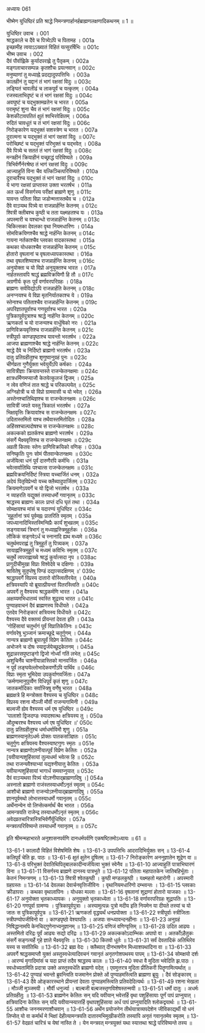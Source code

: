अध्यायः 061

भीष्मेण युधिष्ठिरं प्रति श्राद्धे निमन्त्रणार्हानर्हब्राह्मणलक्षणादिकथनम् ॥ 1 ॥
	
युधिष्ठिर उवाच ।	001  
श्राद्धकाले च दैवे च पित्र्येऽपि च पितामह ।	001a  
इच्छामीह त्वयाऽऽख्यातं विहितं यत्सुरर्षिभिः ॥	001c  
भीष्म उवाच ।	002  
दैवं पौर्वाह्णिके कुर्यादपराह्णे तु पैतृकम् ।	002a  
मङ्गलाचारसम्पन्नः कृतशौचः प्रयत्नवान् ॥	002c  
मनुष्याणां तु मध्याह्ने प्रदद्यादुपपत्तिभिः ।	003a  
कालहीनं तु यद्दानं तं भागं रक्षसां विदुः ॥	003c  
लङ्घितं चावलीढं च लाकपूर्वं च यत्कृतम् ।	004a  
रजस्वलाभिदृष्टं च तं भागं रक्षसां विदुः ॥	004c  
अवघुष्टं च यद्भुक्तमव्रतेन च भारत ।	005a  
परामृष्टं शुना चैव तं भागं रक्षसां विदुः ॥	005c  
केशकीटावपतितं क्षुतं श्वभिरवेक्षितम् ।	006a  
रुदितं चावधूतं च तं भागं रक्षसां विदुः ॥	006c  
निरोङ्कारेण यद्भुक्तं सशस्त्रेण च भारत ।	007a  
दुरात्मना च यद्भुक्तं तं भागं रक्षसां विदुः ॥	007c  
परोच्छिष्टं च यद्भुक्तं परिभुक्तं च यद्भवेत् ।	008a  
दैवे पित्र्ये च सततं तं भागं रक्षसां विदुः ॥	008c  
मन्त्रहीनं क्रियाहीनं यच्छ्राद्धं परिविष्यते ।	009a  
त्रिभिर्वर्णैर्नरश्रेष्ठ तं भागं रक्षसां विदुः ॥	009c  
आज्याहुतिं विना चैव यत्किञ्चित्परिविष्यते ।	010a  
दुराचारैश्च यद्भुक्तं तं भागं रक्षसां विदुः ॥	010c  
ये भागा रक्षसां प्राप्तास्त उक्ता भरतर्षभ ।	011a  
अत ऊर्ध्वं विसर्गस्य परीक्षां ब्राह्मणे शृणु ॥	011c  
यावन्तः पतिता विप्रा जडोन्मत्तास्तथैव च ।	012a  
दैवे वाऽप्यथ पित्र्ये वा राजन्नार्हन्ति केतनम् ॥	012c  
श्वित्री क्लीबश्च कुष्ठी च तता यक्ष्महतश्च यः ।	013a  
अपस्मारी च यश्चान्धो राजन्नार्हन्ति केतनम् ॥	013c  
चिकित्सका देवलका वृथा नियमधारिणः ।	014a  
सोमविक्रयिणश्चैव श्राद्धे नार्हन्ति केतनम् ॥	014c  
गायना नर्तकाश्चैव प्लवका वादकास्तथा ।	015a  
कथका योधकाश्चैव राजन्नार्हन्ति केतनम् ॥	015c  
होतारो वृषलानां च वृषलाध्यापकास्तथा ।	016a  
तथा वृषलशिष्याश्च राजन्नार्हन्ति केतनम् ॥	016c  
अनुयोक्ता च यो विप्रो अनुयुक्तश्च भारत ।	017a  
नार्हतस्तावपि श्राद्धं ब्रह्मविक्रयिणौ हि तौ ॥	017c  
अग्रणीर्यः कृतः पूर्वं वर्णावरपरिग्रहः ।	018a  
ब्राह्मणः सर्वविद्योऽपि राजन्नार्हति केतनम् ॥	018c  
अनग्नयश्च ये विप्रा मृतनिर्यातकाश्च ये ।	019a  
स्तेनाश्च पतिताश्चैव राजन्नार्हन्ति केतनम् ॥	019c  
अपरिज्ञातपूर्वाश्च गणपूर्वाश्च भारत ।	020a  
पुत्रिकापूर्वपुत्राश्च श्राद्धे नार्हन्ति केतनम् ॥	020c  
ऋणकर्ता च यो राजन्यश्च वार्धुषिको नरः ।	021a  
प्राणिविक्रयवृत्तिश्च राजन्नार्हन्ति केतनम् ॥	021c  
स्त्रीपूर्वाः काण्डपृष्ठाश्च यावन्तो भरतर्षभ ।	022a  
आजपा ब्राह्मणाश्चैव श्राद्धे नार्हन्ति केतनम् ॥	022c  
श्राद्धे दैवे च निर्दिष्टो ब्राह्मणो भरतर्षभ ।	023a  
दातुः प्रतिग्रहीतुश्च शृणुष्वानुग्रहं पुनः ॥	023c  
चीर्णव्रता गुणैर्युक्ता भवेयुर्येऽपि कर्षकाः ।	024a  
सावित्रीज्ञाः क्रियावन्तस्ते राजन्केतनक्षमाः ॥	024c  
क्षात्रधर्मिणमप्याजौ केतयेत्कुलजं द्विजम् ।	025a  
न त्वेव वणिजं तात श्राद्धे च परिकल्पयेत् ॥	025c  
अग्निहोत्री च यो विप्रो ग्रामवासी च यो भवेत् ।	026a  
अस्तेनश्चातिथिज्ञश्च स राजन्केतनक्षमः ॥	026c  
सावित्रीं जपते यस्तु त्रिकालं भरतर्षभ ।	027a  
भिक्षावृत्तिः क्रियावांश्च स राजन्केतनक्षमः ॥	027c  
उदितास्तमितो यश्च तथैवास्तमितोदितः ।	028a  
अहिंस्रश्चाल्पदोषश्च स राजन्केतनक्षमः ॥	028c  
अकल्कको ह्यतर्कश्च ब्राह्मणो भरतर्षभ ।	029a  
संसर्गे भैक्ष्यवृत्तिश्च स राजन्केतनक्षमः ॥	029c  
अव्रती कितवः स्तेनः प्राणिविक्रयिको वणिक् ।	030a  
सनिष्कृतिः पुनः सोमं पीतवान्केतनक्षमः ॥	030c  
अर्जयित्वा धनं पूर्वं दारुणैरपि कर्मभिः ।	031a  
भवेत्सर्वातिथिः पश्चात्स राजन्केतनक्षमः ॥	031c  
ब्रह्मविक्रयनिर्दिष्टं स्त्रिया यच्चार्जितं धनम् ।	032a  
अदेयं पितृविप्रेभ्यो यच्च क्लैब्यादुपार्जितम् ॥	032c  
क्रियमाणेऽपवर्गे च यो द्विजो भरतर्षभ ।	033a  
न व्याहरति यद्युक्तं तस्याधर्मो गवानृतम् ॥	033c  
श्राद्धस्य ब्राह्मणः कालः प्राप्तं दधि घृतं तथा ।	034a  
सोमक्षयश्च मांसं च यदारण्यं युधिष्ठिर ॥	034c  
\'मुहूर्तानां त्रयं पूर्वमह्नः प्रातरिति स्मृतम् ।	035a  
जपध्यानादिभिस्तस्मिन्विप्रैः कार्यं शुभव्रतम् ॥	035c  
सङ्गवाख्यं त्रिभागं तु मध्याह्नस्त्रिमुहूर्तकः ।	036a  
लौकिकं सङ्गवेऽर्धं च स्नानादि ह्यथ मध्यमे ॥	036c  
चतुर्थमपराह्णं तु त्रिमुहूर्तं तु पित्र्यकम् ।	037a  
सायाह्नस्त्रिमुहूर्तं च मध्यमं कविभिः स्मृतम् ॥	037c  
चतुर्थे त्वपराह्णाख्ये श्राद्धं कुर्यात्सदा नृप ॥	038ac  
प्रागुदीचीमुखा विप्राः विश्वेदेवे च दक्षिणाः ।	039a  
श्रावितेषु सुतृप्तेषु पिण्डं दद्यात्सदक्षिणम् ॥\'	039c  
श्राद्धापवर्गे विप्रस्य दातारो वोस्त्वितीरयेत् ।	040a  
क्षत्रियस्यापि यो ब्रूयात्प्रीयन्तां पितरस्त्विति ॥	040c  
अपवर्गे तु वैश्यस्य श्राद्धकर्मणि भारत ।	041a  
अक्षय्यमभिधातव्यं स्वस्ति शूद्रस्य भारत ॥	041c  
पुण्याहवाचनं दैवं ब्राह्मणस्य विधीयते ।	042a  
एतदेव निरोङ्कारं क्षत्रियस्य विधीयते ॥	042c  
वैश्यस्य दैवे वक्तव्यं प्रीयन्तां देवता इति ।	043a  
\'गोहिंसायां चतुर्भागं पूर्वं विप्रातिकेतिनः ॥	043c  
वर्णावरेषु भुञ्जानं क्रमाच्छूद्रे चतुर्गुणम् ।	044a  
नान्यत्र ब्राह्मणो ब्रूयात्पूर्वं विप्रेण केतितः ॥	044c  
अभोजने च दोषः स्याद्वर्जयेच्छूद्रकेतनम् ।	045a  
शूद्रान्नरसपुष्टाङ्गो द्विजो नोर्ध्वां गतिं लभेत् ॥	045c  
अशुचिर्नैव चाश्नीयान्नास्तिको मानवर्जितः ।	046a  
न पूर्वं लङ्घयेल्लोभादेकवर्णोऽपि पार्थिव ॥	046c  
विप्राः स्मृता भूमिदेवा उपकुर्वाणवर्जिताः।	047a  
\'कर्मणामानुपूर्व्येण विधिपूर्वं कृतं शृणु ॥	047c  
जातकर्मादिकाः सर्वास्त्रिषु वर्णेषु भारत ।	048a  
ब्रह्मक्षत्रे हि मन्त्रोक्ता वैश्यस्य च युधिष्ठिर ॥	048c  
विप्रस्य रशना मौञ्जी मौर्वी राजन्यगामिनी ।	049a  
बाल्वजी ह्येव वैश्यस्य धर्म एष युधिष्ठिर ॥	049c  
\'पालाशो द्विजदण्डः स्यादश्वत्थः क्षत्रियस्य तु ।	050a  
औदुम्बरश्च वैश्यस्य धर्म एष युधिष्ठिर ॥\'	050c  
दातुः प्रतिग्रहीतुश्च धर्माधर्माविमौ शृणु ।	051a  
ब्राह्मणस्यानृतेऽधर्मः प्रोक्तः पातकसञ्ज्ञितः ।	051c  
चतुर्गुणः क्षत्रियस्य वैश्यस्याष्टगुणः स्मृतः ॥	051e  
नान्यत्र ब्राह्मणोऽश्नीयात्पूर्वं विप्रेण केतितः ।	052a  
[यवीयान्पशुहिंसायां तुल्यधर्मा भवेत्स हि ॥	052c  
तथा राजन्यवैश्याभ्यां यद्यश्नीयात्तु केतितः ।	053a  
यवीयान्पशुहिंसायां भागार्धं समवाप्नुयात् ॥	053c  
दैवं वाऽप्यथवा पित्र्यं योऽश्नीयाद्ब्राह्मणादिषु ।] 	054a  
अस्नातो ब्राह्मणो राजंस्तस्याधर्मोऽनृतं स्मृतम् ॥	054c  
आशौचो ब्राह्मणो राजन्योऽश्नीयाद्ब्राह्मणादिषु ।	055a  
ज्ञानपूर्वमथो लोभात्तस्याधर्मो गवानृतम् ॥	055c  
अर्थेनान्येन यो लिप्सेत्कर्मार्थं चैव भारत ।	056a  
आमन्त्रयति राजेन्द्र तस्याधर्मोऽनृतं स्मृतम् ॥	056c  
अवेदव्रतचारित्रास्त्रिभिर्वर्णैर्युधिष्ठिर ।	057a  
मन्त्रवत्परिविष्यन्ते तस्याधर्मो गवानृतम् ॥ ॥	057c  

इति श्रीमन्महाभारते अनुशासनपर्वणि दानधर्मपर्वणि एकषष्टितमोऽध्यायः ॥ 61 ॥

13-61-1 कालादौ विहितं विशेषमिति शेषः ॥ 13-61-3 उपपत्तिभिः आदरादिभिर्युक्तः सन् ॥ 13-61-4 कलिपूर्वं चेति झ. पाठः ॥ 13-61-6 क्षुतं क्षुतेन दूषितम् ॥ 13-61-7 निरोङ्कारेण अननुज्ञातेन शूद्रेण वा ॥ 13-61-8 परिभुक्तं देवातिथिपितृबालकादीन्वर्जयित्वा भुक्तं स्वेनैव ॥ 13-61-10 आज्याहुतिं पात्राभिघारणं विना ॥ 13-61-11 विसर्गस्य ब्राह्मणे दानस्य पात्रभूते ॥ 13-61-12 पतिताः महापातकेन जातिबहिर्भूताः । केतनं निमन्त्रणम् ॥ 13-61-13 श्वित्री श्वेतकुष्ठी । कुष्ठी मण्डलकुष्ठी । यक्ष्महतो महारोगी । अपस्मारी ग्रहग्रस्तः ॥ 13-61-14 देवलका देवार्चनवृत्तिजीविनः । वृथानियमधारिणो दम्भवन्तः । 13-61-15 प्लवकाः क्रीडापराः । कथका वृथालापिनः । योधका मल्लाः ॥ 13-61-16 वृषलानां शूद्राणां होतारो याजकाः ॥ 13-61-17 अनुयोक्ता भृतकाध्यापकः । अनुयुक्तो भृतकाध्येता ॥ 13-61-18 वर्णावरपरिग्रहः शूद्रापतिः ॥ 13-61-20 गणपूर्वा ग्रामण्यः । पुत्रिकापूर्वपुत्राः । अस्यामुत्पन्नः पुत्रो मदीय इति नियमेन या दीयते तस्यां च यो जातः स पुत्रिकापूर्वपुत्रः ॥ 13-61-21 ऋणकर्ता वृद्ध्यर्थं धनप्रयोक्ता ॥ 13-61-22 स्त्रीपूर्वाः स्त्रीजिताः स्त्रीपण्योपजीविनो वा । काण्डपृष्ठो वेश्यापतिः । अजपाः सन्ध्यावन्दनहीनाः ॥ 13-61-23 अनुग्रहं निषिद्धानामपि केनचिद्गुणेनाभ्यनुज्ञानम् ॥ 13-61-25 वणिजं वणिग्वृत्तिम् ॥ 13-61-28 उदित आढ्यः । अस्तमितो दरिद्रः पूर्वं आढ्यः सद्यो दरिद्रः ॥ 13-61-29 अकल्ककोऽदाम्भिकः अपापो वा । अतर्कोऽहैतुकः संसर्गे सङ्गत्यर्हे गृहे ज्ञाते भैक्ष्यवृत्तिः ॥ 13-61-30 कितवो धूर्तः ॥ 13-61-31 सर्वं देवतादिकं अतिथिरेव यस्य स सर्वातिथिः ॥ 13-61-32 ब्रह्म वेदः । क्लैब्यात् दीनभाषणेन मिध्याशपथादिना वा ॥ 13-61-33 अपवर्गे श्राद्धसमाप्तौ युक्तं अस्तुस्वधेत्यादिवचनं गवानृतं अनृतगोशपथस्य पापम् ॥ 13-61-34 सोमक्षयो दर्शः । आरण्यं मृगादिमांसं च यदा प्राप्तं तदैव श्राद्धस्य कालः ॥ 13-61-40 स्वधा वै मुदिता भवेदिति झ.पाठः । स्वधोच्यतामिति प्रदात्रा उक्ते अस्तुस्वधेति ब्राह्मणो वदेत् । एवमुत्तरत्र मुदिता प्रीतिकरी पितॄणामित्यर्थात् ॥ 13-61-42 पुण्याहं भवन्तो ब्रुवन्त्विति यजमानेन प्रोक्ते ओं पुण्याहमस्त्विति ब्राह्मणा ब्रूयुः । दैवं सोङ्कारम् ॥ 13-61-43 दैवे ओङ्कारस्थाने प्रीयन्तां देवताः पुण्याहमस्त्विति प्रतिवदेदित्यर्थः ॥ 13-61-49 रशना भेखला । मौञ्जी मुञ्जमयी । मौर्वी धनुर्ज्या । बाल्बजी बल्बजस्तृणविशेषस्तन्मयी ॥ 13-61-51 धर्मो दातुः । अधर्मः प्रतिग्रहीतुः ॥ 13-61-53 ब्राह्मणेन केतितः सन् यदि यवीयान् भवेत्तर्हि वृथा पशुहिंसायाः पूर्णं पापं प्राप्नुयात् । क्षत्रियादिना केतितः सन् यदि यवीयान्स्यात्तर्हि वृथापशुहिंसाया अर्धं पापं प्राप्नुयादिति श्लोकद्वयार्थः ॥ 13-61-55 आशौचः जननमरणाशौचवान् ॥ 13-61-56 अर्थेन प्रयोजनेन तीर्थयात्राव्यपदेशेन जीविकाद्यर्थी यो धनं लिप्सेत् यो वा कर्मार्थं मे भिक्षां देहीत्यामन्त्रयति दातारमभिमुखीकरोति तस्यापि अनृतं गवानृतमेव स्मृतम् ॥ 13-61-57 वेदव्रतं चारित्रं च येषां नास्ति ते । येन मन्त्रवत् मन्त्रयुक्तं यथा स्यात्तथा श्राद्धे परिविष्यन्ते तस्य ॥
